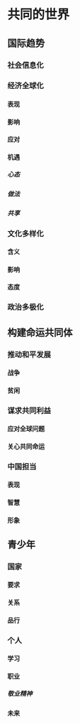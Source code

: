 # 共同的世界

## 国际趋势

### 社会信息化

### 经济全球化

#### 表现

#### 影响

#### 应对

#### 机遇

##### 心态

##### 做法

##### 共享

### 文化多样化

#### 含义

#### 影响

#### 态度

### 政治多极化

## 构建命运共同体

### 推动和平发展

#### 战争

#### 贫闲

### 谋求共同利益

#### 应对全球问题

#### 关心共同命运

### 中国担当

#### 表现

#### 智慧

#### 形象

## 青少年

### 国家

#### 要求

#### 关系

#### 品行

### 个人

#### 学习

#### 职业

##### 敬业精神

#### 未来